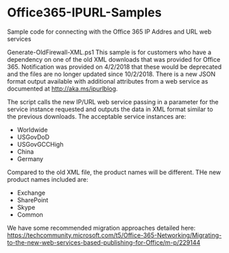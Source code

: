 # Office365-IPURL-Samples
Sample code for connecting with the Office 365 IP Addres and URL web services

 Generate-OldFirewall-XML.ps1
This sample is for customers who have a dependency on one of the old XML downloads that was provided for Office 365. Notification was provided on 4/2/2018 that these would be deprecated and the files are no longer updated since 10/2/2018. There is a new JSON format output available with additional attributes from a web service as documented at http://aka.ms/ipurlblog.

The script calls the new IP/URL web service passing in a parameter for the service instance requested and outputs the data in XML format similar to the previous downloads. The acceptable service instances are:
* Worldwide
* USGovDoD
* USGovGCCHigh
* China
* Germany

Compared to the old XML file, the product names will be different. THe new product names included are:
* Exchange
* SharePoint
* Skype
* Common

We have some recommended migration approaches detailed here: https://techcommunity.microsoft.com/t5/Office-365-Networking/Migrating-to-the-new-web-services-based-publishing-for-Office/m-p/229144 
